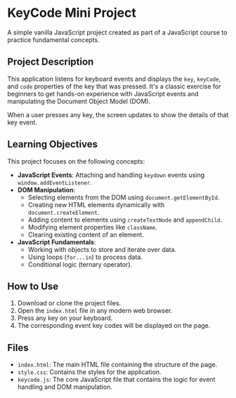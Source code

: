 # KeyCode Mini Project

A simple vanilla JavaScript project created as part of a JavaScript course to practice fundamental concepts.

## Project Description

This application listens for keyboard events and displays the `key`, `keyCode`, and `code` properties of the key that was pressed. It's a classic exercise for beginners to get hands-on experience with JavaScript events and manipulating the Document Object Model (DOM).

When a user presses any key, the screen updates to show the details of that key event.

## Learning Objectives

This project focuses on the following concepts:

*   **JavaScript Events**: Attaching and handling `keydown` events using `window.addEventListener`.
*   **DOM Manipulation**:
    *   Selecting elements from the DOM using `document.getElementById`.
    *   Creating new HTML elements dynamically with `document.createElement`.
    *   Adding content to elements using `createTextNode` and `appendChild`.
    *   Modifying element properties like `className`.
    *   Clearing existing content of an element.
*   **JavaScript Fundamentals**:
    *   Working with objects to store and iterate over data.
    *   Using loops (`for...in`) to process data.
    *   Conditional logic (ternary operator).

## How to Use

1.  Download or clone the project files.
2.  Open the `index.html` file in any modern web browser.
3.  Press any key on your keyboard.
4.  The corresponding event key codes will be displayed on the page.

## Files

*   `index.html`: The main HTML file containing the structure of the page.
*   `style.css`: Contains the styles for the application.
*   `keycode.js`: The core JavaScript file that contains the logic for event handling and DOM manipulation.
